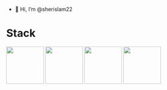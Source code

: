 - 👋 Hi, I’m @sherislam22
 <h1>Stack </h1>
<p align=”center”>
<img src="https://img.shields.io/badge/firebase-ffca28?style=for-the-badge&logo=firebase&logoColor=black" width="100">
<img src="https://img.shields.io/badge/Xcode-007ACC?style=for-the-badge&logo=Xcode&logoColor=white" width="100">
 <img src="https://img.shields.io/badge/SwiftUI-orange" width="100">
<img src="https://img.shields.io/badge/Swift-FA7343?style=for-the-badge&logo=swift&logoColor=white" width="100">
</p>
